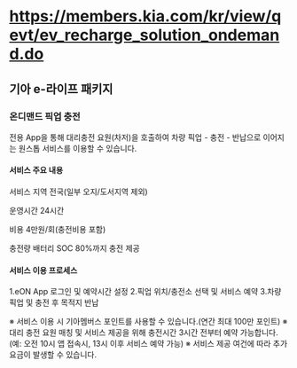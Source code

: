 # https://members.kia.com/kr/view/qevt/ev_recharge_solution_ondemand.do

## 기아 e-라이프 패키지

### 온디맨드 픽업 충전

전용 App을 통해 대리충전 요원(차저)을 호출하여 차량 픽업 - 충전 - 반납으로 이어지는 원스톱 서비스를 이용할 수 있습니다.

#### 서비스 주요 내용

서비스 지역
전국(일부 오지/도서지역 제외)

운영시간
24시간

비용
4만원/회(충전비용 포함)

충전량
배터리 SOC 80%까지 충전 제공

#### 서비스 이용 프로세스

1.eON App 로그인 및 예약시간 설정
2.픽업 위치/충전소 선택 및 서비스 예약
3.차량 픽업 및 충전 후 목적지 반납

※ 서비스 이용 시 기아멤버스 포인트를 사용할 수 있습니다.(연간 최대 100만 포인트)
※ 대리 충전 요원 매칭 및 서비스 제공을 위해 충전시간 3시간 전부터 예약 가능합니다. (예: 오전 10시 앱 접속시, 13시 이후 서비스 예약 가능)
※ 서비스 제공 여건에 따라 추가 요금이 발생할 수 있습니다.